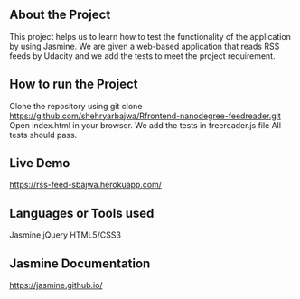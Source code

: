 ## About the Project
This project helps us to learn how to test the functionality of the application by using Jasmine. We are given a web-based application that reads RSS feeds by Udacity and we add the tests to meet the project requirement.


## How to run the Project
Clone the repository using git clone https://github.com/shehryarbajwa/Rfrontend-nanodegree-feedreader.git
Open index.html in your browser.
We add the tests in freereader.js file
All tests should pass.

## Live Demo

https://rss-feed-sbajwa.herokuapp.com/

 ## Languages or Tools used
Jasmine
jQuery
HTML5/CSS3

## Jasmine Documentation
https://jasmine.github.io/